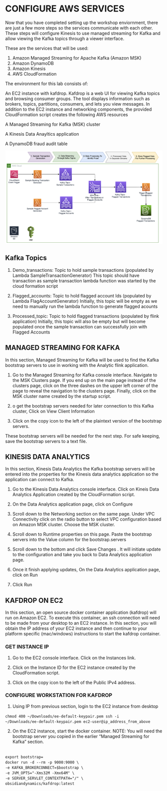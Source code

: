 # CONFIGURE AWS SERVICES

Now that you have completed setting up the workshop enviornment, there are just a few more steps so the services communicate with each other. These steps will configure Kinesis to use managed streaming for Kafka and allow viewing the Kafka topics through a viewer interface.

These are the services that will be used:

1. Amazon Managed Streaming for Apache Kafka (Amazon MSK)
2. Amazon DynamoDB
3. Amazon Kinesis
4. AWS CloudFormation

The environment for this lab consists of:

An EC2 instance with kafdrop.
Kafdrop is a web UI for viewing Kafka topics and browsing consumer groups. The tool displays information such as brokers, topics, partitions, consumers, and lets you view messages.
In addition to the EC2 instance and networking components, the provided CloudFormation script creates the following AWS resources

A Managed Streaming for Kafka (MSK) cluster

A Kinesis Data Anayltics application

A DynamoDB fraud audit table

![arch](FraudFlinkDynamoArchitecture.jpeg)

## Kafka Topics
1. Demo_transactions: Topic to hold sample transactions (populated by Lambda SampleTransactionGenerator)
This topic should have transaction as sample transaction lambda function was started by the cloud formation script

2. Flagged_accounts: Topic to hold flagged account Ids (populated by Lambda FlagAccountGenerator)
Initially, this topic will be empty as we need to manually run the lambda function to generate flagged acounts

3. Processed_topic: Topic to hold flagged transactions (populated by flink application)
Initially, this topic will also be empty but will become populated once the sample transaction can successfully join with Flagged Accounts


## MANAGED STREAMING FOR KAFKA
In this section, Managed Streaming for Kafka will be used to find the Kafka bootstrap servers to use in working with the Analytic flink application.

1. Go to the Managed Streaming for Kafka console interface. Navigate to the MSK Clusters page. If you end up on the main page instead of the clusters page, click on the three dashes on the upper left corner of the page to reveal the navigation to the clusters page. Finally, click on the MSK cluster name created by the startup script.


2. o get the bootstrap servers needed for later connection to this Kafka cluster, Click on View Client Information


3. Click on the copy icon to the left of the plaintext version of the bootstrap servers.




These bootstrap servers will be needed for the next step. For safe keeping, save the bootstrap servers to a text file.

## KINESIS DATA ANALYTICS
In this section, Kinesis Data Analytics the Kafka bootstrap servers will be entered into the properties for the Kinesis data analytics application so the application can connect to Kafka.

1. Go to the Kinesis Data Analytics console interface. Click on Kineis Data Analytics Application created by the CloudFormation script.


2. On the Data Analytics application page, click on Configure


3. Scroll down to the Networking section on the same page. Under VPC Connectivity click on the radio button to select VPC configuration based on Amazon MSK cluster. Choose the MSK cluster.


4. Scroll down to Runtime properties on this page. Paste the bootstrap servers into the Value column for the bootstrap.servers


5. Scroll down to the bottom and click Save Changes . It will initiate update to the configuration and take you back to Data Analytics application page.

6. Once it finish applying updates, On the Data Analytics application page, click on Run


7. Click Run

## KAFDROP ON EC2
In this section, an open source docker container application (kafdrop) will run on Amazon EC2. To execute this container, an ssh connection will need to be made from your desktop to an EC2 instance.
In this section, you will obtain the IP address of your EC2 instance and then continue to your platform specific (mac/windows) instructions to start the kafdrop container.

### GET INSTANCE IP

1. Go to the EC2 console interface. Click on the Instances link.

2. Click on the Instance ID for the EC2 instance created by the CloudFormation script.

3. Click on the copy icon to the left of the Public IPv4 address.

### CONFIGURE WORKSTATION FOR KAFDROP

1. Using IP from previous section, login to the EC2 instance from desktop

<code>chmod 400 ~/Downloads/ee-default-keypair.pem
ssh -i ~/Downloads/ee-default-keypair.pem ec2-user@ip_address_from_above
</code>

2. On the EC2 instance, start the docker container. NOTE: You will need the bootstrap server you copied in the earlier “Managed Streaming for Kafka” section.
<code>
export bootstrap=<Paste MSK Bootstrap String>
docker run -d --rm -p 9000:9000 \
-e KAFKA_BROKERCONNECT=$bootstrap \
-e JVM_OPTS="-Xms32M -Xmx64M" \
-e SERVER_SERVLET_CONTEXTPATH="/" \
obsidiandynamics/kafdrop:latest

</code>












